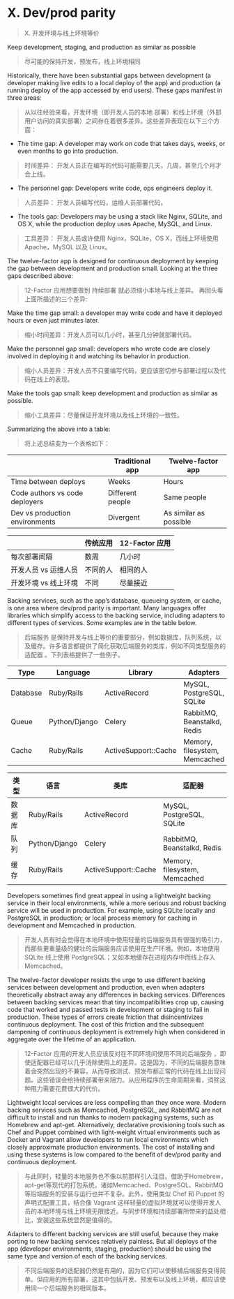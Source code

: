 # X. Dev/prod parity
> X. 开发环境与线上环境等价

Keep development, staging, and production as similar as possible
> 尽可能的保持开发，预发布，线上环境相同

Historically, there have been substantial gaps between development (a developer making live edits to a local deploy of the app) and production (a running deploy of the app accessed by end users). These gaps manifest in three areas:
> 从以往经验来看，开发环境（即开发人员的本地 部署）和线上环境（外部用户访问的真实部署）之间存在着很多差异。这些差异表现在以下三个方面：

* The time gap: A developer may work on code that takes days, weeks, or even months to go into production.
> 时间差异： 开发人员正在编写的代码可能需要几天，几周，甚至几个月才会上线。

* The personnel gap: Developers write code, ops engineers deploy it.
> 人员差异： 开发人员编写代码，运维人员部署代码。

* The tools gap: Developers may be using a stack like Nginx, SQLite, and OS X, while the production deploy uses Apache, MySQL, and Linux.
> 工具差异： 开发人员或许使用 Nginx，SQLite，OS X，而线上环境使用 Apache，MySQL 以及 Linux。

The twelve-factor app is designed for continuous deployment by keeping the gap between development and production small. Looking at the three gaps described above:
> 12-Factor 应用想要做到 持续部署 就必须缩小本地与线上差异。 再回头看上面所描述的三个差异:

Make the time gap small: a developer may write code and have it deployed hours or even just minutes later.
> 缩小时间差异：开发人员可以几小时，甚至几分钟就部署代码。

Make the personnel gap small: developers who wrote code are closely involved in deploying it and watching its behavior in production.
> 缩小人员差异：开发人员不只要编写代码，更应该密切参与部署过程以及代码在线上的表现。

Make the tools gap small: keep development and production as similar as possible.
> 缩小工具差异：尽量保证开发环境以及线上环境的一致性。

Summarizing the above into a table:
> 将上述总结变为一个表格如下：

| | Traditional app	 | Twelve-factor app|
|---|---|---|
| Time between deploys | Weeks | Hours| 
| Code authors vs code deployers | Different people | Same people |
| Dev vs production environments | Divergent | As similar as possible |

| | 传统应用 | 12-Factor 应用 |
| --- | --- | --- |
| 每次部署间隔 | 数周 | 几小时 |
| 开发人员 vs 运维人员 | 不同的人 | 相同的人 |
| 开发环境 vs 线上环境 | 不同 | 尽量接近 |


Backing services, such as the app’s database, queueing system, or cache, is one area where dev/prod parity is important. Many languages offer libraries which simplify access to the backing service, including adapters to different types of services. Some examples are in the table below.
> 后端服务 是保持开发与线上等价的重要部分，例如数据库，队列系统，以及缓存。许多语言都提供了简化获取后端服务的类库，例如不同类型服务的 适配器 。下列表格提供了一些例子。

| Type | Language | Library | Adapters |
|---|---|---|---|
Database | Ruby/Rails | ActiveRecord | MySQL, PostgreSQL, SQLite |
Queue | Python/Django | Celery | RabbitMQ, Beanstalkd, Redis |
Cache | Ruby/Rails | ActiveSupport::Cache | Memory, filesystem, Memcached |

| 类型 | 语言 | 类库 | 适配器 |
|---|---|---|---|
数据库 | Ruby/Rails | ActiveRecord | MySQL, PostgreSQL, SQLite
队列 | Python/Django | Celery | RabbitMQ, Beanstalkd, Redis
缓存 | Ruby/Rails | ActiveSupport::Cache |Memory, filesystem, Memcached


Developers sometimes find great appeal in using a lightweight backing service in their local environments, while a more serious and robust backing service will be used in production. For example, using SQLite locally and PostgreSQL in production; or local process memory for caching in development and Memcached in production.
> 开发人员有时会觉得在本地环境中使用轻量的后端服务具有很强的吸引力，而那些更重量级的健壮的后端服务应该使用在生产环境。例如，本地使用 SQLite 线上使用 PostgreSQL；又如本地缓存在进程内存中而线上存入 Memcached。

The twelve-factor developer resists the urge to use different backing services between development and production, even when adapters theoretically abstract away any differences in backing services. Differences between backing services mean that tiny incompatibilities crop up, causing code that worked and passed tests in development or staging to fail in production. These types of errors create friction that disincentivizes continuous deployment. The cost of this friction and the subsequent dampening of continuous deployment is extremely high when considered in aggregate over the lifetime of an application.
> 12-Factor 应用的开发人员应该反对在不同环境间使用不同的后端服务 ，即使适配器已经可以几乎消除使用上的差异。这是因为，不同的后端服务意味着会突然出现的不兼容，从而导致测试、预发布都正常的代码在线上出现问题。这些错误会给持续部署带来阻力。从应用程序的生命周期来看，消除这种阻力需要花费很大的代价。

Lightweight local services are less compelling than they once were. Modern backing services such as Memcached, PostgreSQL, and RabbitMQ are not difficult to install and run thanks to modern packaging systems, such as Homebrew and apt-get. Alternatively, declarative provisioning tools such as Chef and Puppet combined with light-weight virtual environments such as Docker and Vagrant allow developers to run local environments which closely approximate production environments. The cost of installing and using these systems is low compared to the benefit of dev/prod parity and continuous deployment.
> 与此同时，轻量的本地服务也不像以前那样引人注目。借助于Homebrew，apt-get等现代的打包系统，诸如Memcached、PostgreSQL、RabbitMQ 等后端服务的安装与运行也并不复杂。此外，使用类似 Chef 和 Puppet 的声明式配置工具，结合像 Vagrant 这样轻量的虚拟环境就可以使得开发人员的本地环境与线上环境无限接近。与同步环境和持续部署所带来的益处相比，安装这些系统显然是值得的。

Adapters to different backing services are still useful, because they make porting to new backing services relatively painless. But all deploys of the app (developer environments, staging, production) should be using the same type and version of each of the backing services.
> 不同后端服务的适配器仍然是有用的，因为它们可以使移植后端服务变得简单。但应用的所有部署，这其中包括开发、预发布以及线上环境，都应该使用同一个后端服务的相同版本。


